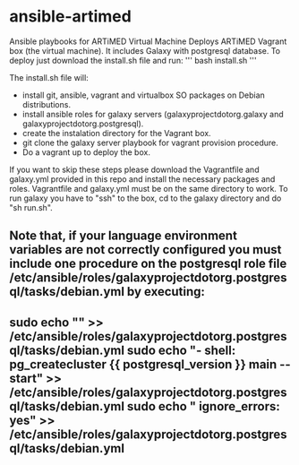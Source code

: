# ansible-artimed
Ansible playbooks for ARTiMED Virtual Machine
Deploys ARTiMED Vagrant box (the virtual machine). It includes Galaxy with postgresql database. To deploy just download the install.sh file and run:
'''
bash install.sh
'''

The install.sh file will:
 - install git, ansible, vagrant and virtualbox SO packages on Debian distributions.
 - install ansible roles for galaxy servers (galaxyprojectdotorg.galaxy and galaxyprojectdotorg.postgresql).
 - create the instalation directory for the Vagrant box.
 - git clone the galaxy server playbook for vagrant provision procedure.
 - Do a vagrant up to deploy the box.
 
If you want to skip these steps please download the Vagrantfile and galaxy.yml provided in this repo and install the necessary packages and roles. Vagrantfile and galaxy.yml must be on the same directory to work.
To run galaxy you have to "ssh" to the box, cd to the galaxy directory and do "sh run.sh".

Note that, if your language environment variables are not correctly configured you must include one procedure on the postgresql role file /etc/ansible/roles/galaxyprojectdotorg.postgresql/tasks/debian.yml by executing:
--
sudo echo "" >> /etc/ansible/roles/galaxyprojectdotorg.postgresql/tasks/debian.yml
sudo echo "- shell: pg_createcluster {{ postgresql_version }} main --start" >> /etc/ansible/roles/galaxyprojectdotorg.postgresql/tasks/debian.yml 
sudo echo "  ignore_errors: yes" >> /etc/ansible/roles/galaxyprojectdotorg.postgresql/tasks/debian.yml
--
